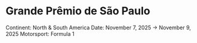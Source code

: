# Grande Prêmio de São Paulo

Continent: North & South America
Date: November 7, 2025 → November 9, 2025
Motorsport: Formula 1